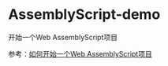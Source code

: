 # AssemblyScript-demo
开始一个Web AssemblyScript项目

参考：[如何开始一个Web AssemblyScript项目](https://github.com/kiinlam/kiinlam.github.io/issues/16)
